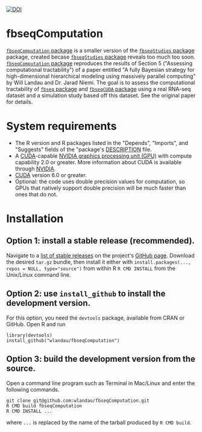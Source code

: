 [![DOI](https://zenodo.org/badge/22809/wlandau/fbseqComputation.svg)](https://zenodo.org/badge/latestdoi/22809/wlandau/fbseqComputation)

# fbseqComputation

[`fbseqComputation` package](https://github.com/wlandau/fbseqComputation) is a smaller version of the [`fbseqStudies` package](https://github.com/wlandau/fbseqStudies) package, created becase [`fbseqStudies` package](https://github.com/wlandau/fbseqStudies) reveals too much too soon. [`fbseqComputation` package](https://github.com/wlandau/fbseqComputation) reproduces the results of Section 5 ("Assessing computational tractability") of a paper entitled "A fully Bayesian strategy for high-dimensional hierarchical modeling using massively parallel computing" by Will Landau and Dr. Jarad Niemi. The goal is to assess the computational tractability of [`fbseq` package](https://github.com/wlandau/fbseq) and [`fbseqCUDA` package](https://github.com/wlandau/fbseqCUDA) using a real RNA-seq dataset and a simulation study based off this dataset. See the original paper for details.

# System requirements

- The R version and R packages listed in the  "Depends", "Imports", and "Suggests" fields of the "package's [DESCRIPTION](https://github.com/wlandau/fbseqComputation/blob/master/DESCRIPTION) file.
- A [CUDA](http://www.nvidia.com/object/cuda_home_new.html)-capable [NVIDIA graphics processing unit (GPU)](https://developer.nvidia.com/cuda-gpus) with compute capability 2.0 or greater. More information about CUDA is available through [NVIDIA](http://www.nvidia.com/).
- [CUDA](http://www.nvidia.com/object/cuda_home_new.html) version 6.0 or greater.
- Optional: the code uses double precision values for computation, so GPUs that natively support double precision will be much faster than ones that do not.

# Installation

## Option 1: install a stable release (recommended).

Navigate to a [list of stable releases](https://github.com/wlandau/fbseqComputation/releases) on the project's [GitHub page](https://github.com/wlandau/fbseqComputation). Download the desired `tar.gz` bundle, then install it either with `install.packages(..., repos = NULL, type="source")` from within R  `R CMD INSTALL` from the Unix/Linux command line.

## Option 2: use `install_github` to install the development version.

For this option, you need the `devtools` package, available from CRAN or GitHub. Open R and run 

```{r, eval=F}
library(devtools)
install_github("wlandau/fbseqComputation")
```

## Option 3: build the development version from the source.

Open a command line program such as Terminal in Mac/Linux and enter the following commands.

```
git clone git@github.com:wlandau/fbseqComputation.git
R CMD build fbseqComputation
R CMD INSTALL ...
```

where `...` is replaced by the name of the tarball produced by `R CMD build`. 